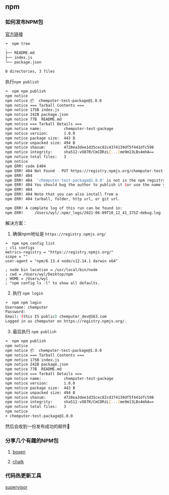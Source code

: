 ## npm

### 如何发布NPM包

[官方链接](https://docs.npmjs.com/packages-and-modules/contributing-packages-to-the-registry)


``` bash
➜  npm tree
.
├── README.md
├── index.js
└── package.json

0 directories, 3 files
```

执行`npm publish`

``` bash
➜  npm npm publish
npm notice 
npm notice 📦  chemputer-test-package@1.0.0
npm notice === Tarball Contents === 
npm notice 175B index.js    
npm notice 242B package.json
npm notice 77B  README.md   
npm notice === Tarball Details === 
npm notice name:          chemputer-test-package                  
npm notice version:       1.0.0                                   
npm notice package size:  443 B                                   
npm notice unpacked size: 494 B                                   
npm notice shasum:        4728ea3dee1d35cec82c4374139df5f441dfc598
npm notice integrity:     sha512-vO87R/CmCDRzL[...]me9m13LBs4mhA==
npm notice total files:   3                                       
npm notice 
npm ERR! code E404
npm ERR! 404 Not Found - PUT https://registry.npmjs.org/chemputer-test-package - Not found
npm ERR! 404 
npm ERR! 404  'chemputer-test-package@1.0.0' is not in the npm registry.
npm ERR! 404 You should bug the author to publish it (or use the name yourself!)
npm ERR! 404 
npm ERR! 404 Note that you can also install from a
npm ERR! 404 tarball, folder, http url, or git url.

npm ERR! A complete log of this run can be found in:
npm ERR!     /Users/wyl/.npm/_logs/2021-06-09T10_12_41_375Z-debug.log
```


解决方案：

1. 确保npm地址是 `https://registry.npmjs.org/`

```
➜  npm npm config list   
; cli configs
metrics-registry = "https://registry.npmjs.org/"
scope = ""
user-agent = "npm/6.13.4 node/v12.14.1 darwin x64"

; node bin location = /usr/local/bin/node
; cwd = /Users/wyl/Desktop/npm
; HOME = /Users/wyl
; "npm config ls -l" to show all defaults.
```

2. 执行 `npm login`

``` bash
➜  npm npm login
Username: chemputer
Password: 
Email: (this IS public) chemputer_dev@163.com
Logged in as chemputer on https://registry.npmjs.org/.
```

3. 最后执行 `npm publish`

```bash
➜  npm npm publish
npm notice 
npm notice 📦  chemputer-test-package@1.0.0
npm notice === Tarball Contents === 
npm notice 175B index.js    
npm notice 242B package.json
npm notice 77B  README.md   
npm notice === Tarball Details === 
npm notice name:          chemputer-test-package                  
npm notice version:       1.0.0                                   
npm notice package size:  443 B                                   
npm notice unpacked size: 494 B                                   
npm notice shasum:        4728ea3dee1d35cec82c4374139df5f441dfc598
npm notice integrity:     sha512-vO87R/CmCDRzL[...]me9m13LBs4mhA==
npm notice total files:   3                                       
npm notice 
+ chemputer-test-package@1.0.0
```

然后会收到一份发布成功的邮件📧


### 分享几个有趣的NPM包

1. [boxen](https://www.npmjs.com/package/boxen)

2. [chalk](https://www.npmjs.com/package/chalk)


### 代码热更新工具

[supervisor](https://www.npmjs.com/package/supervisor)
